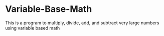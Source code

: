 # Variable-Base-Math
This is a program to multiply, divide, add, and subtract very large numbers using variable based math 
